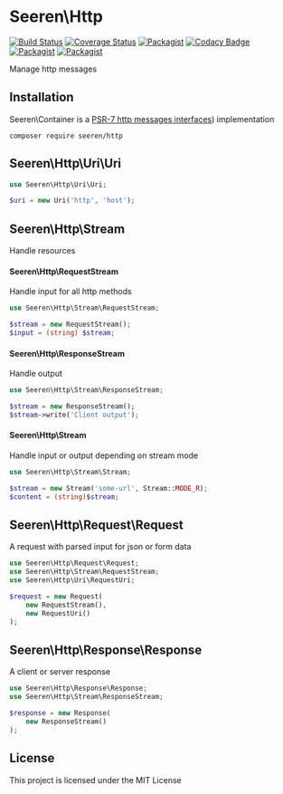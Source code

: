# Seeren\Http

[![Build Status](https://travis-ci.org/seeren/http.svg?branch=master)](https://travis-ci.org/seeren/http) [![Coverage Status](https://coveralls.io/repos/github/seeren/http/badge.svg?branch=master)](https://coveralls.io/github/seeren/http?branch=master) [![Packagist](https://img.shields.io/packagist/dt/seeren/http.svg)](https://packagist.org/packages/seeren/http/stats) [![Codacy Badge](https://api.codacy.com/project/badge/Grade/4a0463fb5a084be5bda68e4e36d7c7ac)](https://www.codacy.com/app/seeren/http?utm_source=github.com&amp;utm_medium=referral&amp;utm_content=seeren/http&amp;utm_campaign=Badge_Grade) [![Packagist](https://img.shields.io/packagist/v/seeren/http.svg)](https://packagist.org/packages/seeren/http#) [![Packagist](https://img.shields.io/packagist/l/seeren/log.svg)](LICENSE)

Manage http messages

## Installation

Seeren\Container is a [PSR-7 http messages interfaces](https://github.com/php-fig/fig-standards/blob/master/accepted/PSR-7-http-message.md)) implementation

```
composer require seeren/http
```

## Seeren\Http\Uri\Uri

```php
use Seeren\Http\Uri\Uri;

$uri = new Uri('http', 'host');
```

## Seeren\Http\Stream

Handle resources

#### Seeren\Http\RequestStream

Handle input for all http methods

```php
use Seeren\Http\Stream\RequestStream;

$stream = new RequestStream();
$input = (string) $stream;
```

#### Seeren\Http\ResponseStream

Handle output

```php
use Seeren\Http\Stream\ResponseStream;

$stream = new ResponseStream();
$stream->write('Client output');
```

#### Seeren\Http\Stream

Handle input or output depending on stream mode

```php
use Seeren\Http\Stream\Stream;

$stream = new Stream('some-url', Stream::MODE_R);
$content = (string)$stream;
```

## Seeren\Http\Request\Request

A request with parsed input for json or form data

```php
use Seeren\Http\Request\Request;
use Seeren\Http\Stream\RequestStream;
use Seeren\Http\Uri\RequestUri;

$request = new Request(
    new RequestStream(),
    new RequestUri()
);
```

## Seeren\Http\Response\Response

A client or server response

```php
use Seeren\Http\Response\Response;
use Seeren\Http\Stream\ResponseStream;

$response = new Response(
    new ResponseStream()
);
```

## License

This project is licensed under the MIT License